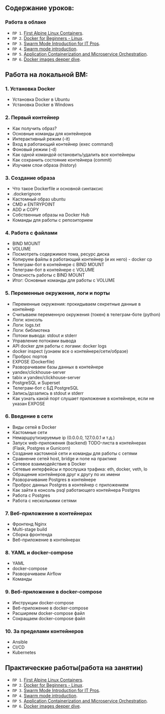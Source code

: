 ## Содержание уроков:
### Работа в облаке
- `ПР 1`. [First Alpine Linux Containers](https://training.play-with-docker.com/ops-s1-hello/).
- `ПР 2`. [Docker for Beginners - Linux](https://training.play-with-docker.com/beginner-linux/).
- `ПР 3`. [Swarm Mode Introduction for IT Pros](https://training.play-with-docker.com/ops-s1-swarm-intro/).
- `ПР 4`. [Swarm mode introduction](https://training.play-with-docker.com/swarm-mode-intro/).
- `ПР 5`. [Application Containerization and Microservice Orchestration](https://training.play-with-docker.com/microservice-orchestration/).
- `ПР 6`. [Docker images deeper dive](https://training.play-with-docker.com/docker-images/).

## Работа на локальной ВМ:
### 1. Установка Docker
- Установка Docker в Ubuntu
- Установка Docker в Windows

### 2. Первый контейнер
- Как получить образ?
- Основные команды для контейнеров
- Интерактивный режим (-it)
- Вход в работающий контейнер (exec command)
- Фоновый режим (-d)
- Как одной командой остановить/удалить все контейнеры 
- Как сохранить состояние контейнера (commit)
- Изучаем слои образа (history)

### 3. Создание образа
- Что такое Dockerfile и основной синтаксис
- .dockerignore
- Кастомный образ ubuntu
- CMD и ENTRYPOINT
- ADD и COPY
- Собственные образы на Docker Hub
- Команды для работы с репозиторием

### 4. Работа с файлами
- BIND MOUNT
- VOLUME
- Посмотреть содержимое тома, ресурс диска
- Копируем файлы в работающий контейнер (и их него) - docker cp
- Телеграм-бот в контейнере с BIND MOUNT
- Телеграм-бот в контейнере с VOLUME
- Опасность работы с BIND MOUNT
- Итог: Основные команды для работы с VOLUME

### 5. Переменные окружения, логи и порты
- Переменные окружения: прокидываем секретные данные в контейнер
- Считываем переменную окружения (токен) в телеграм-боте (python)
- Логи: консоль
- Логи: logs.txt
- Логи: библиотека
- Потоки вывода: stdout и stderr
- Управление потоками вывода
- API docker для работы с логами: docker logs
- docker inspect (узнаем все о контейнере/сети/образе)
- Проброс портов
- EXPOSE (Dockerfile)
- Разворачиваем базы данных в контейнере
- yandex/clickhouse-server
- tabix и yandex/clickhouse-server
- PostgreSQL и Superset
- Телеграм-бот с БД PostgreSQL
- Запись/дозапись в stdout и stderr
- Как узнать какой порт слушает приложение в контейнере, если не указан EXPOSE

### 6. Введение в сети
- Виды сетей в Docker
- Кастомные сети
- Немаршрутизируемые ip (0.0.0.0, 127.0.0.1 и т.д.)
- Запуск web-приложения (backend) TODO-листа в контейнерах (Flask, Postgres и Gunicorn)
- Создание кастомной сети и команды для работы с сетями
- Сравнение сетей host, bridge и none на практике
- Сетевое взаимодействие в Docker
- Сетевые интерфейсы и прослушка трафика: eth, docker, veth, lo
- Обращение контейнеров друг к другу по их имени
- Разворачивание Postgres в контейнере
- Проброс данных Postgres в контейнер с приложением
- Как зайти в консоль psql работающего контейнера Postgres
- Работа с Postgres
- Работа с несколькими сетями

### 7. Веб-приложение в контейнерах
- Фронтенд Nginx
- Multi-stage build
- Сборка фронтенда
- Веб-приложение в контейнерах

### 8. YAML и docker-compose
- YAML
- docker-compose
- Разворачиваем Airflow
- Команды

### 9. Веб-приложение в docker-compose
- Инструкции docker-compose
- Веб-приложение в docker-compose
- Расширяем docker-compose файл
- Сокращаем docker-compose файл

### 10. За пределами контейнеров
- Ansible
- CI/CD
- Kubernetes


## Практические работы(работа на занятии)
- `ПР 1`. [First Alpine Linux Containers](https://training.play-with-docker.com/ops-s1-hello/).
- `ПР 2`. [Docker for Beginners - Linux](https://training.play-with-docker.com/beginner-linux/).
- `ПР 3`. [Swarm Mode Introduction for IT Pros](https://training.play-with-docker.com/ops-s1-swarm-intro/).
- `ПР 4`. [Swarm mode introduction](https://training.play-with-docker.com/swarm-mode-intro/).
- `ПР 5`. [Application Containerization and Microservice Orchestration](https://training.play-with-docker.com/microservice-orchestration/).
- `ПР 6`. [Docker images deeper dive](https://training.play-with-docker.com/docker-images/).
